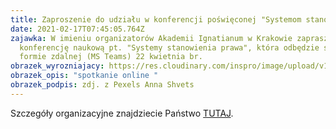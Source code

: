 ```yaml
---
title: Zaproszenie do udziału w konferencji poświęconej "Systemom stanowienia prawa"
date: 2021-02-17T07:45:05.764Z
zajawka: W imieniu organizatorów Akademii Ignatianum w Krakowie zapraszamy na
  konferencję naukową pt. "Systemy stanowienia prawa", która odbędzie się w
  formie zdalnej (MS Teams) 22 kwietnia br.
obrazek_wyrozniajacy: https://res.cloudinary.com/inspro/image/upload/v1613547791/aiso/Zdj%C4%99cia%20szkolenia/pexels-anna-shvets-4226140-768-512.jpg
obrazek_opis: "spotkanie online "
obrazek_podpis: zdj. z Pexels Anna Shvets
---
```

Szczegóły organizacyjne znajdziecie Państwo [TUTAJ](https://res.cloudinary.com/inspro/image/upload/v1613548397/aiso/Systemy_stanowienia_prawa_-_zaproszenie.pdf).